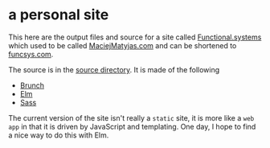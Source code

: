 # a personal site

This here are the output files and source for a site called [Functional.systems](http://functional.systems) which used to be called [MaciejMatyjas.com](http://maciejmatyjas.com) and can be shortened to [funcsys.com](http://funcsys.com).

The source is in the [source directory](source). It is made of the following
* [Brunch](http://brunch.io)
* [Elm](http://elm-lang.org)
* [Sass](http://sass-lang.com/)

The current version of the site isn't really a `static` site, it is more like a `web app` in that it is driven by JavaScript and templating. One day, I hope to find a nice way to do this with Elm.